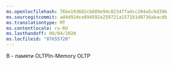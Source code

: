 ```yaml
---
ms.openlocfilehash: 76be193682cb889e94c82347fadcc204a5c6d39b
ms.sourcegitcommit: ad4d92dce894592a259721a1571b1d8736abacdb
ms.translationtype: MT
ms.contentlocale: ru-RU
ms.lasthandoff: 08/04/2020
ms.locfileid: "87655720"
---
```

<span data-ttu-id="509bf-101">В \- памяти OLTP</span><span class="sxs-lookup"><span data-stu-id="509bf-101">In\-Memory OLTP</span></span>
